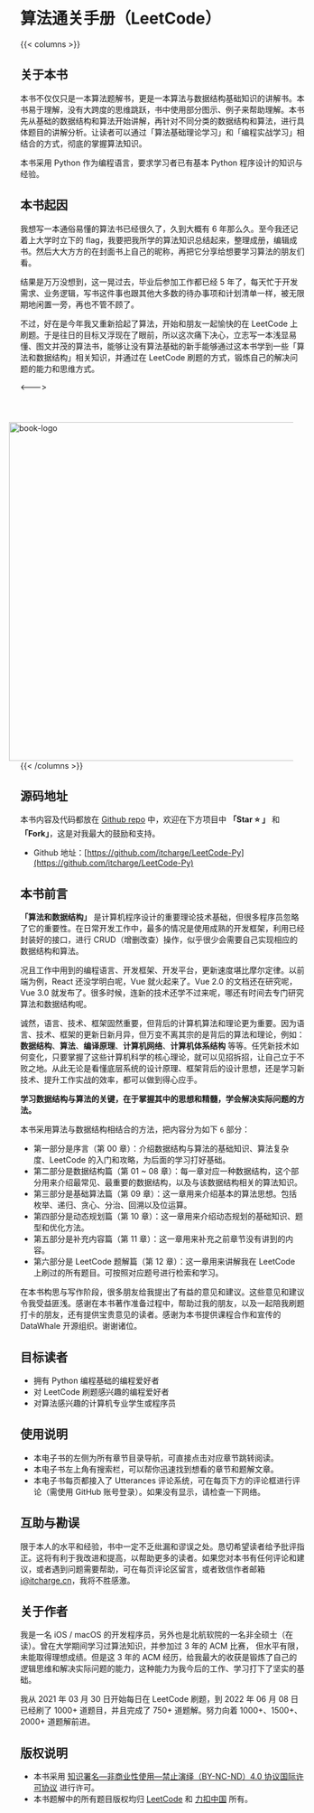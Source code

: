 # 算法通关手册（LeetCode）

{{< columns >}}

## 关于本书

本书不仅仅只是一本算法题解书，更是一本算法与数据结构基础知识的讲解书。本书易于理解，没有大跨度的思维跳跃，书中使用部分图示、例子来帮助理解。本书先从基础的数据结构和算法开始讲解，再针对不同分类的数据结构和算法，进行具体题目的讲解分析。让读者可以通过「算法基础理论学习」和「编程实战学习」相结合的方式，彻底的掌握算法知识。

本书采用 Python 作为编程语言，要求学习者已有基本 Python 程序设计的知识与经验。

## 本书起因

我想写一本通俗易懂的算法书已经很久了，久到大概有 6 年那么久。至今我还记着上大学时立下的 flag，我要把我所学的算法知识总结起来，整理成册，编辑成书。然后大大方方的在封面书上自己的昵称，再把它分享给想要学习算法的朋友们看。

结果是万万没想到，这一晃过去，毕业后参加工作都已经 5 年了，每天忙于开发需求、业务逻辑，写书这件事也跟其他大多数的待办事项和计划清单一样，被无限期地闲置一旁，再也不管不顾了。

不过，好在是今年我又重新拾起了算法，开始和朋友一起愉快的在 LeetCode 上刷题。于是往日的目标又浮现在了眼前，所以这次痛下决心，立志写一本浅显易懂、图文并茂的算法书，能够让没有算法基础的新手能够通过这本书学到一些「算法和数据结构」相关知识，并通过在 LeetCode 刷题的方式，锻炼自己的解决问题的能力和思维方式。

<--->

<img src="https://qcdn.itcharge.cn/images/20211027170432.png" alt="book-logo" height="600" align="right" style="padding-left: 20px; padding-right: 20px; padding-top: 40px;"/>

{{< /columns >}}

## 源码地址

本书内容及代码都放在 [Github repo](https://github.com/itcharge/LeetCode-Py) 中，欢迎在下方项目中 **「Star ⭐️ 」** 和 **「Fork」**，这是对我最大的鼓励和支持。

- Github 地址：[https://github.com/itcharge/LeetCode-Py](https://github.com/itcharge/LeetCode-Py)

## 本书前言

**「算法和数据结构」** 是计算机程序设计的重要理论技术基础，但很多程序员忽略了它的重要性。在日常开发工作中，最多的情况是使用成熟的开发框架，利用已经封装好的接口，进行 CRUD（增删改查）操作，似乎很少会需要自己实现相应的数据结构和算法。

况且工作中用到的编程语言、开发框架、开发平台，更新速度堪比摩尔定律。以前端为例，React 还没学明白呢，Vue 就火起来了。Vue 2.0 的文档还在研究呢，Vue 3.0 就发布了。很多时候，连新的技术还学不过来呢，哪还有时间去专门研究算法和数据结构呢。

诚然，语言、技术、框架固然重要，但背后的计算机算法和理论更为重要。因为语言、技术、框架的更新日新月异，但万变不离其宗的是背后的算法和理论，例如：**数据结构**、**算法**、**编译原理**、**计算机网络**、**计算机体系结构** 等等。任凭新技术如何变化，只要掌握了这些计算机科学的核心理论，就可以见招拆招，让自己立于不败之地。从此无论是看懂底层系统的设计原理、框架背后的设计思想，还是学习新技术、提升工作实战的效率，都可以做到得心应手。

**学习数据结构与算法的关键，在于掌握其中的思想和精髓，学会解决实际问题的方法。**

本书采用算法与数据结构相结合的方法，把内容分为如下 `6` 部分：

- 第一部分是序言（第 00 章）：介绍数据结构与算法的基础知识、算法复杂度、LeetCode 的入门和攻略，为后面的学习打好基础。
- 第二部分是数据结构篇（第 01 ~ 08 章）：每一章对应一种数据结构，这个部分用来介绍最常见、最重要的数据结构，以及与该数据结构相关的算法知识。
- 第三部分是基础算法篇（第 09 章）：这一章用来介绍基本的算法思想。包括枚举、递归、贪心、分治、回溯以及位运算。
- 第四部分是动态规划篇（第 10 章）：这一章用来介绍动态规划的基础知识、题型和优化方法。
- 第五部分是补充内容篇（第 11 章）：这一章用来补充之前章节没有讲到的内容。
- 第六部分是 LeetCode 题解篇（第 12 章）：这一章用来讲解我在 LeetCode 上刷过的所有题目。可按照对应题号进行检索和学习。

在本书构思与写作阶段，很多朋友给我提出了有益的意见和建议。这些意见和建议令我受益匪浅。感谢在本书著作准备过程中，帮助过我的朋友，以及一起陪我刷题打卡的朋友，还有提供宝贵意见的读者。感谢为本书提供课程合作和宣传的 DataWhale 开源组织。谢谢诸位。

## 目标读者

- 拥有 Python 编程基础的编程爱好者
- 对 LeetCode 刷题感兴趣的编程爱好者
- 对算法感兴趣的计算机专业学生或程序员

## 使用说明

- 本电子书的左侧为所有章节目录导航，可直接点击对应章节跳转阅读。
- 本电子书左上角有搜索栏，可以帮你迅速找到想看的章节和题解文章。
- 本电子书每页都接入了 Utterances 评论系统，可在每页下方的评论框进行评论（需使用 GitHub 账号登录）。如果没有显示，请检查一下网络。

## 互助与勘误

限于本人的水平和经验，书中一定不乏纰漏和谬误之处。恳切希望读者给予批评指正。这将有利于我改进和提高，以帮助更多的读者。如果您对本书有任何评论和建议，或者遇到问题需要帮助，可在每页评论区留言，或者致信作者邮箱 [i@itcharge.cn](mailto:i@itcharge.cn)，我将不胜感激。

## 关于作者

我是一名 iOS / macOS 的开发程序员，另外也是北航软院的一名非全硕士（在读）。曾在大学期间学习过算法知识，并参加过 3 年的 ACM 比赛， 但水平有限，未能取得理想成绩。但是这 3 年的 ACM 经历，给我最大的收获是锻炼了自己的逻辑思维和解决实际问题的能力，这种能力为我今后的工作、学习打下了坚实的基础。

我从 2021 年 03 月 30 日开始每日在 LeetCode 刷题，到 2022 年 06 月 08 日已经刷了 1000+ 道题目，并且完成了 750+ 道题解。努力向着 1000+、1500+、2000+ 道题解前进。

## 版权说明

- 本书采用 [知识署名—非商业性使用—禁止演绎（BY-NC-ND）4.0 协议国际许可协议](https://creativecommons.org/licenses/by-nc-nd/4.0/legalcode.zh-Hans) 进行许可。
- 本书题解中的所有题目版权均归  [LeetCode](https://leetcode.com/) 和 [力扣中国](https://leetcode.cn/) 所有。
